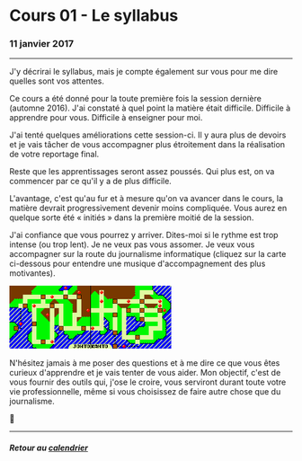 # Cours 01 - Le syllabus

### 11 janvier 2017

---

J'y décrirai le syllabus, mais je compte également sur vous pour me dire quelles sont vos attentes.

Ce cours a été donné pour la toute première fois la session dernière (automne 2016). J'ai constaté à quel point la matière était difficile. Difficile à apprendre pour vous. Difficile à enseigner pour moi.

J'ai tenté quelques améliorations cette session-ci. Il y aura plus de devoirs et je vais tâcher de vous accompagner plus étroitement dans la réalisation de votre reportage final.

Reste que les apprentissages seront assez poussés. Qui plus est, on va commencer par ce qu'il y a de plus difficile.

L'avantage, c'est qu'au fur et à mesure qu'on va avancer dans le cours, la matière devrait progressivement devenir moins compliquée. Vous aurez en quelque sorte été «&nbsp;initiés&nbsp;» dans la première moitié de la session.

J'ai confiance que vous pourrez y arriver. Dites-moi si le rythme est trop intense \(ou trop lent\). Je ne veux pas vous assomer. Je veux vous accompagner sur la route du journalisme informatique (cliquez sur la carte ci-dessous pour entendre une musique d'accompagnement des plus motivantes).

[![](/assets/pokecarte.png)](http://jhroy.ca/Pokemon_Rouge_Bleu_Celadon_City.mp3)

N'hésitez jamais à me poser des questions et à me dire ce que vous êtes curieux d'apprendre et je vais tenter de vous aider. Mon objectif, c'est de vous fournir des outils qui, j'ose le croire, vous serviront durant toute votre vie professionnelle, même si vous choisissez de faire autre chose que du journalisme.

:rocket:

---

##### Retour au [calendrier](/calendrier.md)
